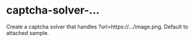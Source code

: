 # captcha-solver-...
Create a captcha solver that handles ?url=https://.../image.png. Default to attached sample.
